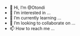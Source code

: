 - 👋 Hi, I’m @Otondi
- 👀 I’m interested in ...
- 🌱 I’m currently learning ...
- 💞️ I’m looking to collaborate on ...
- 📫 How to reach me ...

<!---
Otondi/Otondi is a ✨ special ✨ repository because its `README.md` (this file) appears on your GitHub profile.
You can click the Preview link to take a look at your changes.
--->
